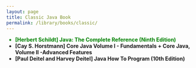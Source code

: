```yaml
---
layout: page
title: Classic Java Book
permalink: /library/books/classic/
---
```



<ul>
	<li style="color:green"><strong>[Herbert Schildt] Java: The Complete Reference (Ninth Edition)</strong></li>
	<li><strong>[Cay S. Horstmann] Core Java Volume I - Fundamentals + Core Java, Volume II -Advanced Features</strong></li>
	<li><strong>[Paul Deitel and Harvey Deitel] Java How To Program (10th Edition)</strong></li>
</ul>
